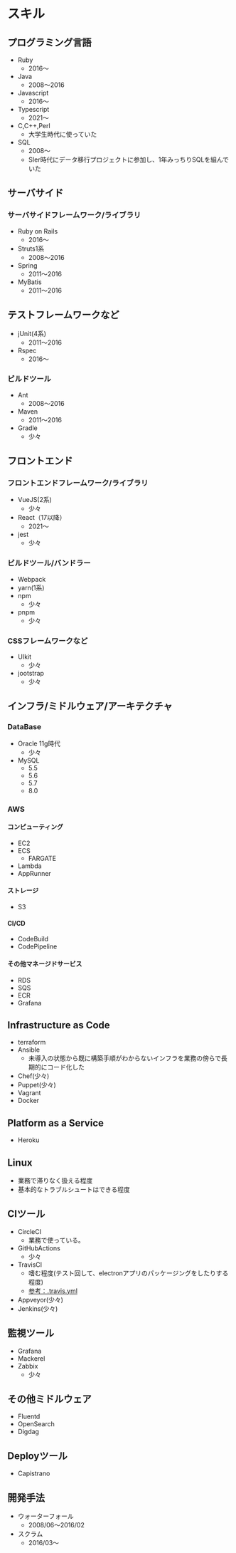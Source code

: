 # スキル

## プログラミング言語

- Ruby
  - 2016〜
- Java
  - 2008〜2016
- Javascript
  - 2016〜
- Typescript
  - 2021〜
- C,C++,Perl
  - 大学生時代に使っていた
- SQL
  - 2008〜
  - SIer時代にデータ移行プロジェクトに参加し、1年みっちりSQLを組んでいた

## サーバサイド

### サーバサイドフレームワーク/ライブラリ

- Ruby on Rails
  - 2016〜
- Struts1系
  - 2008〜2016
- Spring
  - 2011〜2016
- MyBatis
  - 2011〜2016

## テストフレームワークなど

- jUnit(4系)
  - 2011〜2016
- Rspec
  - 2016〜

### ビルドツール

- Ant
  - 2008〜2016
- Maven
  - 2011〜2016
- Gradle
  - 少々

## フロントエンド

### フロントエンドフレームワーク/ライブラリ

- VueJS(2系)
  - 少々
- React（17以降）
  - 2021〜
- jest
  - 少々

### ビルドツール/バンドラー

- Webpack
- yarn(1系)
- npm
  - 少々
- pnpm
  - 少々

### CSSフレームワークなど

- UIkit
  - 少々
- jootstrap
  - 少々

## インフラ/ミドルウェア/アーキテクチャ

### DataBase

- Oracle 11g時代
  - 少々
- MySQL
  - 5.5
  - 5.6
  - 5.7
  - 8.0

### AWS

#### コンピューティング

- EC2
- ECS
  - FARGATE
- Lambda
- AppRunner

#### ストレージ

- S3

#### CI/CD

- CodeBuild
- CodePipeline

#### その他マネージドサービス

- RDS
- SQS
- ECR
- Grafana

## Infrastructure as Code

- terraform
- Ansible
  - 未導入の状態から既に構築手順がわからないインフラを業務の傍らで長期的にコード化した
- Chef(少々)
- Puppet(少々)
- Vagrant
- Docker

## Platform as a Service

- Heroku

## Linux

- 業務で滞りなく扱える程度
- 基本的なトラブルシュートはできる程度

## CIツール

- CircleCI
  - 業務で使っている。
- GitHubActions
  - 少々
- TravisCI
  - 嗜む程度(テスト回して、electronアプリのパッケージングをしたりする程度)
  - [参考：.travis.yml](https://github.com/yukimura1227/reveal_lightning/blob/development/.travis.yml)
- Appveyor(少々)
- Jenkins(少々)

## 監視ツール

- Grafana
- Mackerel
- Zabbix
  - 少々

## その他ミドルウェア

- Fluentd
- OpenSearch
- Digdag

## Deployツール

- Capistrano

## 開発手法

- ウォーターフォール
  - 2008/06〜2016/02
- スクラム
  - 2016/03〜
